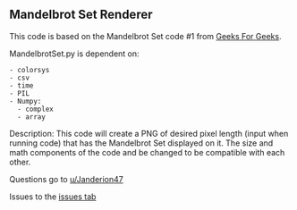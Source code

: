 ## Mandelbrot Set Renderer
This code is based on the Mandelbrot Set code #1 from
[Geeks For Geeks](https://www.geeksforgeeks.org/mandelbrot-fractal-set-visualization-in-python/).

MandelbrotSet.py is dependent on:

    - colorsys
    - csv
    - time
    - PIL
    - Numpy:
      - complex
      - array

Description: This code will create a PNG of desired pixel length (input
when running code) that has the Mandelbrot Set displayed on it. The size
and math components of the code and be changed to be compatible with
each other.

Questions go to
[u/Janderion47](https://www.reddit.com/user/JanDerion47)

Issues to the
[issues tab](https://github.com/TheUnknownJp/ComplexMath/issues)